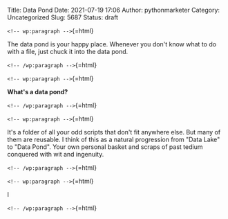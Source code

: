 Title: Data Pond
Date: 2021-07-19 17:06
Author: pythonmarketer
Category: Uncategorized
Slug: 5687
Status: draft

`<!-- wp:paragraph -->`{=html}

The data pond is your happy place. Whenever you don't know what to do with a file, just chuck it into the data pond.

`<!-- /wp:paragraph -->`{=html}

`<!-- wp:paragraph -->`{=html}

**What's a data pond?**

`<!-- /wp:paragraph -->`{=html}

`<!-- wp:paragraph -->`{=html}

It's a folder of all your odd scripts that don't fit anywhere else. But many of them are reusable. I think of this as a natural progression from "Data Lake" to "Data Pond". Your own personal basket and scraps of past tedium conquered with wit and ingenuity.

`<!-- /wp:paragraph -->`{=html}

`<!-- wp:paragraph -->`{=html}

I

`<!-- /wp:paragraph -->`{=html}
